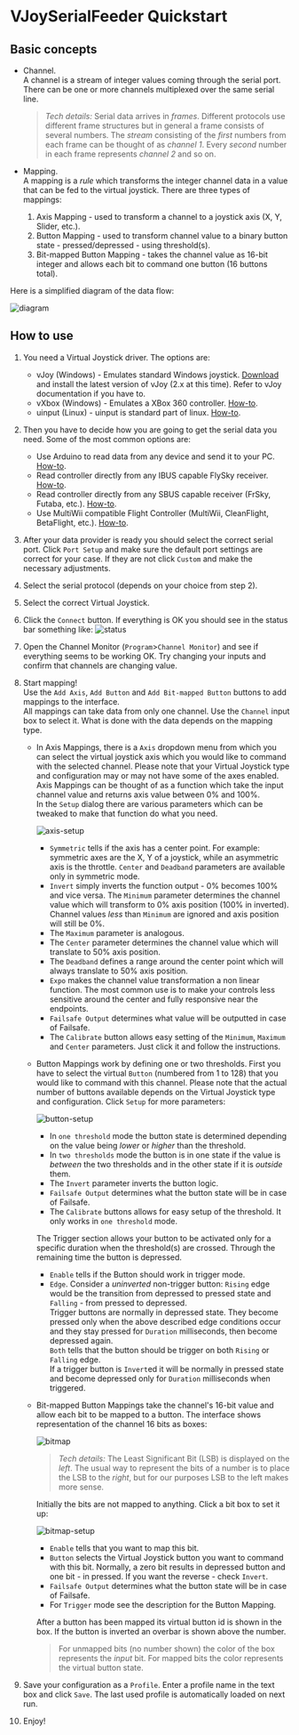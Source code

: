 # VJoySerialFeeder Quickstart #
## Basic concepts ##

* Channel.\
   A channel is a stream of integer values coming through the serial port. There can be one or more channels multiplexed over the same serial line.
   > _Tech details:_ Serial data arrives in _frames_. Different protocols use different frame structures but in general a frame consists of several numbers. The _stream_ consisting of the _first_ numbers from each frame can be thought of as _channel 1_. Every _second_ number in each frame represents _channel 2_ and so on.

* Mapping.\
A mapping is a _rule_ which transforms the integer channel data in a value that can be fed to the virtual joystick. There are three types of mappings:
  1. Axis Mapping - used to transform a channel to a joystick axis (X, Y, Slider, etc.).
  2. Button Mapping - used to transform channel value to a binary button state - pressed/depressed - using threshold(s).
  3. Bit-mapped Button Mapping - takes the channel value as 16-bit integer and allows each bit to command one button (16 buttons total).

Here is a simplified diagram of the data flow:

![diagram](images/overview-diagram.png)
## How to use ##
1. You need a Virtual Joystick driver. The options are:
   * vJoy (Windows) - Emulates standard Windows joystick. [Download](https://sourceforge.net/projects/vjoystick/files/latest/download) and install the latest version of vJoy (2.x at this time). Refer to vJoy documentation if you have to.
   * vXbox (Windows) - Emulates a XBox 360 controller. [How-to](vXbox.md).
   * uinput (Linux) - uinput is standard part of linux. [How-to](Linux.md).

2. Then you have to decide how you are going to get the serial data you need. Some of the most common options are:
   * Use Arduino to read data from any device and send it to your PC. [How-to](Arduino.md).
   * Read controller directly from any IBUS capable FlySky receiver. [How-to](FlySky.md).
   * Read controller directly from any SBUS capable receiver (FrSky, Futaba, etc.). [How-to](Sbus.md).
   * Use MultiWii compatible Flight Controller (MultiWii, CleanFlight, BetaFlight, etc.). [How-to](MultiWii.md).

3. After your data provider is ready you should select the correct serial port. Click `Port Setup` and make sure the default port settings are correct for your case. If they are not click `Custom` and make the necessary adjustments.

4. Select the serial protocol (depends on your choice from step 2).

5. Select the correct Virtual Joystick.

6. Click the `Connect` button. If everything is OK you should see in the status bar something like:
![status](images/statusbar.png)

7. Open the Channel Monitor (`Program`>`Channel Monitor`) and see if everything seems to be working OK. Try changing your inputs and confirm that channels are changing value.

8. Start mapping!\
   Use the `Add Axis`,  `Add Button` and `Add Bit-mapped Button` buttons to add mappings to the interface.\
   All mappings can take data from only one channel. Use the `Channel` input box to select it. What is done with the data depends on the mapping type.
   * In Axis Mappings, there is a `Axis` dropdown menu from which you can select the virtual joystick axis which you would like to command with the selected channel. Please note that your Virtual Joystick type and configuration may or may not have some of the axes enabled.
      Axis Mappings can be thought of as a function which take the input channel value and returns axis value between 0% and 100%.\
      In the `Setup` dialog there are various parameters which can be tweaked to make that function do what you need.

      ![axis-setup](images/axis-setup.png)

      * `Symmetric` tells if the axis has a center point. For example: symmetric axes are the X, Y of a joystick, while an asymmetric axis is the throttle. `Center` and `Deadband` parameters are available only in symmetric mode.
      * `Invert` simply inverts the function output - 0% becomes 100% and vice versa.
      The `Minimum` parameter determines the channel value which will transform to 0% axis position (100% in inverted). Channel values _less_ than `Minimum` are ignored and axis position will still be 0%.
      * The `Maximum` parameter is analogous.
      * The `Center` parameter determines the channel value which will translate to 50% axis position.
      * The `Deadband` defines a range around the center point which will always translate to 50% axis position.
      * `Expo` makes the channel value transformation a non linear function. The most common use is to make your controls less sensitive around the center and fully responsive near the endpoints.
	  * `Failsafe Output` determines what value will be outputted in case of Failsafe.
      * The `Calibrate` button allows easy setting of the `Minimum`, `Maximum` and `Center` parameters. Just click it and follow the instructions.

   * Button Mappings work by defining one or two thresholds. First you have to select the virtual `Button` (numbered from 1 to 128) that you would like to command with this channel. Please note that the actual number of buttons available depends on the Virtual Joystick type and configuration.
      Click `Setup` for more parameters:

      ![button-setup](images/button-setup.png)

      * In `one threshold` mode the button state is determined depending on the value being _lower_ or _higher_ than the threshold.
      * In `two thresholds` mode the button is in one state if the value is _between_ the two thresholds and in the other state if it is _outside_ them.
      * The `Invert` parameter inverts the button logic.
	  * `Failsafe Output` determines what the button state will be in case of Failsafe.
      * The `Calibrate` buttons allows for easy setup of the threshold. It only works in `one threshold` mode.

      The Trigger section allows your button to be activated only for a specific duration
      when the threshold(s) are crossed. Through the remaining time the button is depressed.

      * `Enable` tells if the Button should work in trigger mode.
      * `Edge`. Consider a _uninverted_
	    non-trigger button: `Rising` edge would be the transition
	    from depressed to pressed state and `Falling` - from pressed to depressed.\
	    Trigger buttons are normally in depressed state. They become pressed only
	    when the above described edge conditions occur and they stay pressed for
	    `Duration` milliseconds, then become depressed again.\
	    `Both` tells that the button should be trigger on both `Rising` or `Falling`
	    edge.\
	    If a trigger button is `Invert`ed it will be normally in pressed state
	    and become depressed only for `Duration` milliseconds when triggered.


   * Bit-mapped Button Mappings take the channel's 16-bit value and allow each bit to be mapped to a button. The interface shows representation of the channel 16 bits as boxes:

      ![bitmap](images/bitmap.png)

      > _Tech details:_ The Least Significant Bit (LSB) is displayed on the _left_. The usual way to represent the bits of a number is to place the LSB to the _right_, but for our purposes LSB to the left makes more sense.

      Initially the bits are not mapped to anything. Click a bit box to set it up:

      ![bitmap-setup](images/bitmap-setup.png)

      * `Enable` tells that you want to map this bit.
      * `Button` selects the Virtual Joystick button you want to command with this bit.
        Normally, a zero bit results in depressed button and one bit - in pressed. If you want the reverse - check `Invert`.
	  * `Failsafe Output` determines what the button state will be in case of Failsafe.
	  * For `Trigger` mode see the description for the Button Mapping.

      After a button has been mapped its virtual button id is shown in the box. If the button is inverted an overbar is shown above the number.

      > For unmapped bits (no number shown) the color of the box represents the _input_ bit. For mapped bits the color represents the virtual button state.

9. Save your configuration as a `Profile`. Enter a profile name in the text box and click `Save`. The last used profile is automatically loaded on next run.

10. Enjoy!
